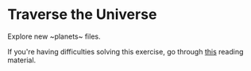 # Traverse the Universe

Explore new ~planets~ files.

If you're having difficulties solving this exercise, go through [this](../../../reading/web-attacks.md) reading material.
